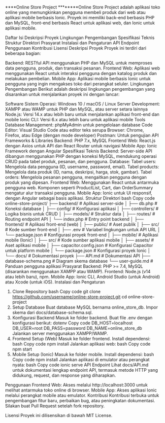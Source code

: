 ****Online Store Project
********Online Store Project adalah aplikasi toko online yang memungkinkan pengguna membeli produk dari web atau aplikasi mobile berbasis Ionic. Proyek ini memiliki back-end berbasis PHP dan MySQL, front-end berbasis React untuk aplikasi web, dan Ionic untuk aplikasi mobile.

Daftar Isi
Deskripsi Proyek
Lingkungan Pengembangan
Spesifikasi Teknis
Struktur Direktori
Prasyarat
Instalasi dan Pengaturan
API Endpoint
Penggunaan
Kontribusi
Lisensi
Deskripsi Proyek
Proyek ini terdiri dari beberapa bagian:

Backend: RESTful API menggunakan PHP dan MySQL untuk memproses data pengguna, produk, dan transaksi pesanan.
Frontend Web: Aplikasi web menggunakan React untuk interaksi pengguna dengan katalog produk dan melakukan pembelian.
Mobile App: Aplikasi mobile berbasis Ionic untuk pengguna yang ingin mengakses toko dari perangkat seluler.
Lingkungan Pengembangan
Berikut adalah deskripsi lingkungan pengembangan yang disarankan untuk menjalankan proyek ini dengan lancar:

Software
Sistem Operasi: Windows 10 / macOS / Linux
Server Development: XAMPP atau WAMP untuk PHP dan MySQL, atau server setara lainnya
Node.js: Versi 14.x atau lebih baru untuk menjalankan aplikasi front-end dan mobile
Ionic CLI: Versi 6.x atau lebih baru untuk aplikasi mobile
Tools
Database Management: phpMyAdmin untuk pengelolaan database
Code Editor: Visual Studio Code atau editor teks serupa
Browser: Chrome, Firefox, atau Edge (dengan mode developer)
Postman: Untuk pengujian API
Frameworks & Libraries
Backend: PHP 7.x, MySQL
Frontend Web: React.js dengan Axios untuk API dan React Router untuk navigasi
Mobile App: Ionic Framework dengan Angular
Spesifikasi Teknis
Backend: Server-side API dibangun menggunakan PHP dengan koneksi MySQL, mendukung operasi CRUD pada tabel produk, pesanan, dan pengguna.
Database:
Tabel users: Mengelola data pengguna (ID, username, password, email).
Tabel products: Mengelola data produk (ID, nama, deskripsi, harga, stok, gambar).
Tabel orders: Mengelola pesanan pengguna, mengaitkan pengguna dengan produk yang dipesan.
Frontend Web: Menggunakan React untuk antarmuka pengguna web. Komponen seperti ProductList, Cart, dan OrderSummary mengatur alur transaksi pengguna.
Mobile App: Ionic untuk UI responsif, dengan Angular sebagai basis aplikasi.
Struktur Direktori
bash
Copy code
online-store-project/
├── backend/                        # Aplikasi server-side
│   ├── db.php                      # Koneksi database
│   ├── config/                     # Konfigurasi aplikasi
│   ├── controllers/                # Logika bisnis untuk CRUD
│   ├── models/                     # Struktur data
│   ├── routes/                     # Routing endpoint API
│   └── index.php                   # Entry point backend
│
├── frontend/                       # Aplikasi front-end (web)
│   ├── public/                     # Aset publik
│   ├── src/                        # Kode sumber front-end
│   ├── .env                        # Variabel lingkungan untuk API URL
│   └── package.json                # Konfigurasi proyek front-end
│
├── mobile/                         # Aplikasi mobile (Ionic)
│   ├── src/                        # Kode sumber aplikasi mobile
│   ├── assets/                     # Aset aplikasi mobile
│   ├── capacitor.config.json       # Konfigurasi Capacitor untuk platform mobile
│   └── package.json                # Konfigurasi proyek Ionic
│
└── docs/                           # Dokumentasi proyek
    ├── API.md                      # Dokumentasi API
    ├── database-schema.png         # Diagram skema database
    └── user-guide.md               # Panduan pengguna aplikasi
Prasyarat
Backend: PHP >= 7.4, MySQL (disarankan menggunakan XAMPP atau WAMP).
Frontend: Node.js (v14 atau lebih baru), npm.
Mobile App: Ionic CLI, Android Studio (untuk Android) atau Xcode (untuk iOS).
Instalasi dan Pengaturan
1. Clone Repository
bash
Copy code
git clone https://github.com/username/online-store-project.git
cd online-store-project
2. Setup Database
Buat database MySQL bernama online_store_db.
Impor skema dari docs/database-schema.sql.
3. Konfigurasi Backend
Masuk ke folder backend.
Buat file .env dengan konfigurasi berikut:
dotenv
Copy code
DB_HOST=localhost
DB_USER=root
DB_PASS=password
DB_NAME=online_store_db
Jalankan server menggunakan XAMPP/WAMP.
4. Frontend Setup (Web)
Masuk ke folder frontend.
Install dependensi:
bash
Copy code
npm install
Jalankan aplikasi web:
bash
Copy code
npm start
5. Mobile Setup (Ionic)
Masuk ke folder mobile.
Install dependensi:
bash
Copy code
npm install
Jalankan aplikasi di emulator atau perangkat nyata:
bash
Copy code
ionic serve
API Endpoint
Lihat docs/API.md untuk dokumentasi lengkap endpoint API, termasuk metode HTTP yang didukung, request, dan response yang diharapkan.

Penggunaan
Frontend Web: Akses melalui http://localhost:3000 untuk melihat antarmuka toko online di browser.
Mobile App: Akses aplikasi Ionic melalui perangkat mobile atau emulator.
Kontribusi
Kontribusi terbuka untuk pengembangan fitur baru, perbaikan bug, atau peningkatan dokumentasi. Silakan buat Pull Request setelah fork repository.

Lisensi
Proyek ini dilisensikan di bawah MIT License.
